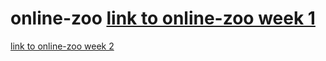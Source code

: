 # online-zoo  [link to online-zoo week 1](https://guliaisaeva.github.io/online-zoo/pages/main/index.html)

 [link to online-zoo week 2](https://guliaisaeva.github.io/online-zoo/pages/donate/donate.html)
